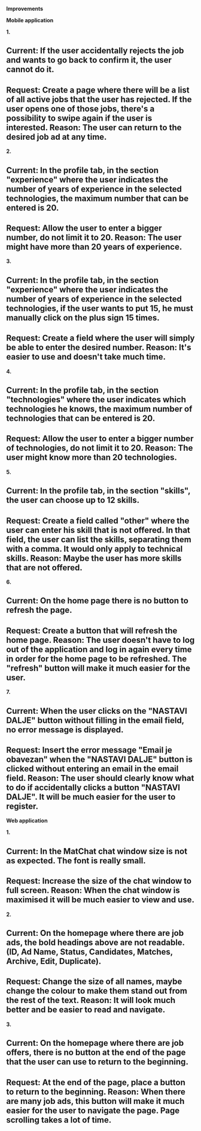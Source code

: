 ﻿**Improvements**

**Mobile application**

**1.**

**Current:** If the user accidentally rejects the job and wants to go
back to confirm it, the user cannot do it.
---------------------------------------------------------------------
**Request:** Create a page where there will be a list of all active
jobs that the user has rejected. If the user opens one of those jobs,
there's a possibility to swipe again if the user is interested.
**Reason:** The user can return to the desired job ad at any time.
------------------------------------------------------------------
**2.**

**Current:** In the profile tab, in the section "experience" where the
user indicates the number of years of experience in the selected
technologies, the maximum number that can be entered is 20.
----------------------------------------------------------------------
**Request:** Allow the user to enter a bigger number, do not limit it
to 20.
**Reason:** The user might have more than 20 years of experience.
-----------------------------------------------------------------
**3.**

**Current:** In the profile tab, in the section "experience" where the
user indicates the number of years of experience in the selected
technologies, if the user wants to put 15, he must manually click on
the plus sign 15 times.
----------------------------------------------------------------------
**Request:** Create a field where the user will simply be able to enter
the desired number.
**Reason:** It's easier to use and doesn't take much time.
----------------------------------------------------------
**4.**

**Current:** In the profile tab, in the section "technologies" where
the user indicates which technologies he knows, the maximum number of
technologies that can be entered is 20.
---------------------------------------------------------------------
**Request:** Allow the user to enter a bigger number of technologies,
do not limit it to 20.
**Reason:** The user might know more than 20 technologies.
----------------------------------------------------------
**5.**

**Current:** In the profile tab, in the section "skills", the user can
choose up to 12 skills.
----------------------------------------------------------------------
**Request:** Create a field called "other" where the user can enter
his skill that is not offered. In that field, the user can list the
skills, separating them with a comma. It would only apply to technical
skills.
**Reason:** Maybe the user has more skills that are not offered.
----------------------------------------------------------------
**6.**

**Current:** On the home page there is no button to refresh the page.
---------------------------------------------------------------------
**Request:** Create a button that will refresh the home page.
**Reason:** The user doesn't have to log out of the application and log
in again every time in order for the home page to be refreshed. The
"refresh" button will make it much easier for the user.
-----------------------------------------------------------------------
**7.**

**Current:** When the user clicks on the "NASTAVI DALJE" button without
filling in the email field, no error message is displayed.
-----------------------------------------------------------------------
**Request:** Insert the error message "Email je obavezan" when the
"NASTAVI DALJE" button is clicked without entering an email in the
email field.
**Reason:** The user should clearly know what to do if accidentally
clicks a button "NASTAVI DALJE". It will be much easier for the user to
register.
-----------------------------------------------------------------------
**Web application**

**1.**

**Current:** In the MatChat chat window size is not as expected. The
font is really small.
--------------------------------------------------------------------
**Request:** Increase the size of the chat window to full screen.
**Reason:** When the chat window is maximised it will be much easier to
view and use.
-----------------------------------------------------------------------
**2.**

**Current:** On the homepage where there are job ads, the bold headings
above are not readable. (ID, Ad Name, Status, Candidates, Matches,
Archive, Edit, Duplicate).
-----------------------------------------------------------------------
**Request:** Change the size of all names, maybe change the colour to
make them stand out from the rest of the text.
**Reason:** It will look much better and be easier to read and
navigate.
--------------------------------------------------------------
**3.**

**Current:** On the homepage where there are job offers, there is no
button at the end of the page that the user can use to return to the
beginning.
--------------------------------------------------------------------
**Request:** At the end of the page, place a button to return to the
beginning.
**Reason:** When there are many job ads, this button will make it much
easier for the user to navigate the page. Page scrolling takes a lot of
time.
-----------------------------------------------------------------------
